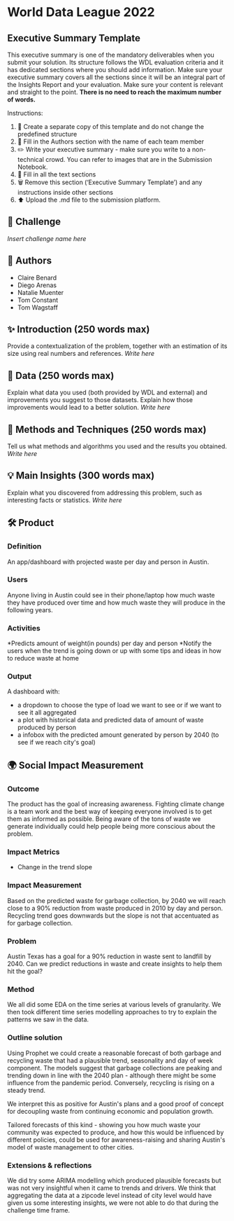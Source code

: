 # World Data League 2022

## Executive Summary Template
This executive summary is one of the mandatory deliverables when you submit your solution. Its structure follows the WDL evaluation criteria and it has dedicated sections where you should add information. Make sure your executive summary covers all the sections since it will be an integral part of the Insights Report and your evaluation. Make sure your content is relevant and straight to the point.
**There is no need to reach the maximum number of words.**

Instructions:

1. 🧱 Create a separate copy of this template and do not change the predefined structure
2. 👥 Fill in the Authors section with the name of each team member
3. ✏️ Write your executive summary - make sure you write to a non-technical crowd. You can refer to images that are in the Submission Notebook.
4. 📄 Fill in all the text sections
5. 🗑️ Remove this section (‘Executive Summary Template’) and any instructions inside other sections
6. ⬆️ Upload the .md file to the submission platform.

## 🎯 Challenge
*Insert challenge name here*

## 👥 Authors
  * Claire Benard
  * Diego Arenas
  * Natalie Muenter
  * Tom Constant
  * Tom Wagstaff

## ✨ Introduction (250 words max)
Provide a contextualization of the problem, together with an estimation of its size using real numbers and references.
*Write here*

## 🔢 Data (250 words max)
Explain what data you used (both provided by WDL and external) and improvements you suggest to those datasets. Explain how those improvements would lead to a better solution.
*Write here*

## 🧮 Methods and Techniques (250 words max)
Tell us what methods and algorithms you used and the results you obtained.
*Write here*

## 💡 Main Insights (300 words max)
Explain what you discovered from addressing this problem, such as interesting facts or statistics.
*Write here*

## 🛠️ Product
### Definition
An app/dashboard with projected waste per day and person in Austin.

### Users
Anyone living in Austin could see in their phone/laptop how much waste they have produced over time and how much waste they will produce in the following years.

### Activities
*Predicts amount of weight(in pounds) per day and person
*Notify the users when the trend is going down or up with some tips and ideas in how to reduce waste at home  

### Output
A dashboard with:
* a dropdown to choose the type of load we want to see or if we want to see it all aggregated
* a plot with historical data and predicted data of amount of waste produced by person
* a infobox with the predicted amount generated by person by 2040 (to see if we reach city's goal) 

## 🌍 Social Impact Measurement
### Outcome
The product has the goal of increasing awareness. Fighting climate change is a team work and the best way of keeping everyone involved is to get them as informed as possible. Being aware of the tons of waste we generate individually could help people being more conscious about the problem.  

### Impact Metrics
* Change in the trend slope 

### Impact Measurement

Based on the predicted waste for garbage collection, by 2040 we will reach close to a 90% reduction from waste produced in 2010 by day and person. Recycling trend goes downwards but the slope is not that accentuated as for garbage collection.  

### Problem
Austin Texas has a goal for a 90% reduction in waste sent to landfill by 2040. Can we predict reductions in waste and create insights to help them hit the goal?

### Method
We all did some EDA on the time series at various levels of granularity. We then took different time series modelling approaches to try to explain the patterns we saw in the data.

### Outline solution
Using Prophet we could create a reasonable forecast of both garbage and recycling waste that had a plausible trend, seasonality and day of week component.
The models suggest that garbage collections are peaking and trending down in line with the 2040 plan - although there might be some influence from the pandemic period.
Conversely, recycling is rising on a steady trend.

We interpret this as positive for Austin's plans and a good proof of concept for decoupling waste from continuing economic and population growth.

Tailored forecasts of this kind - showing you how much waste your community was expected to produce, and how this would be influenced by different policies, could be used for awareness-raising and sharing Austin's model of waste management to other cities.

### Extensions & reflections
We did try some ARIMA modelling which produced plausible forecasts but was not very insightful when it came to trends and drivers.
We think that aggregating the data at a zipcode level instead of city level would have given us some interesting insights, we were not able to do that during the challenge time frame.



